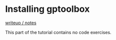 # Installing gptoolbox

[writeup / notes](002_gptoolbox.md)

This part of the tutorial contains no code exercises.
